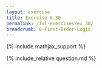 ```yaml
---
layout: exercise
title: Exercise 8.30
permalink: /fol-exercises/ex_30/
breadcrumb: 8-First-Order-Logic
---
```


{% include mathjax_support %}

<div><i class="arrow-up loader" data-chapter="fol-exercises" data-exercise="ex_30" data-rating="0"></i></div>
{% include_relative question.md %}
